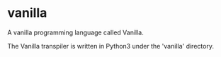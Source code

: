 # vanilla

A vanilla programming language called Vanilla.

The Vanilla transpiler is written in Python3 under the 'vanilla' directory.
